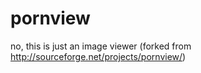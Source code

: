pornview
========

no, this is just an image viewer (forked from http://sourceforge.net/projects/pornview/)